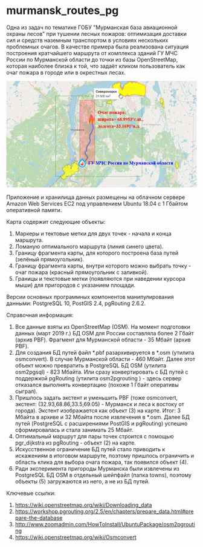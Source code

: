 # murmansk_routes_pg

Одна из задач по тематике ГОБУ "Мурманская база авиационной охраны лесов" при тушении лесных пожаров: оптимизация доставки сил и средств наземным транспортом в условиях нескольких проблемных очагов. В качестве примера была реализована ситуация построения кратчайшего маршрута от комплекса зданий ГУ МЧС России по Мурманской области до точки из базы OpenStreetMap, которая наиболее близка к той, что задаёт кликом пользователь как очаг пожара в городе или в окрестных лесах.

![Превью](https://github.com/ZifRD/murmansk_routes_pg/blob/master/preview.png)

Приложение и хранилища данных размещены на облачном сервере Amazon Web Services EC2 под управлением Ubuntu 18.04 с 1 Гбайтом оперативной памяти.

Карта содержит следующие объекты:
1. Маркеры и тектовые метки для двух точек - начала и конца маршрута.
2. Ломаную оптимального маршрута (линия синего цвета).
3. Границу фрагмента карты, для которого построена база путей (зелёный прямоугольник).
4. Границу фрагмента карты, внутри которого можно выбрать точку - очаг пожара (красный прямоугольник с заливкой).
5. Границы и текстовые метки (появляются при наведении курсора мыши) для пригородов с указанием площади.

Версии основных программных компонентов манипулирования данными: PostgreSQL 10, PostGIS 2.4, pgRouting 2.6.2.

Справочная информация:
1. Все данные взяты из OpenStreetMap (OSM). На момент подготовки данных (март 2019 г.) БД OSM для России составляла более 2 Гбайт (архив PBF). Фрагмент для Мурманской области - 35 Мбайт (архив PBF). 
2. Для создания БД путей файл *.pbf разархивируется в *.osm (утилита osmconvert). В случае Мурманской области - 460 Мбайт. Далее этот объект можно превратить в PostgreSQL БД OSM (утилита osm2pgsql) - 823 Мбайта. Или сразу конвертировать с БД путей с поддержкой pgRouting (утилита osm2pgrouting ) - здесь сервер отказался выполнять конвертацию (похоже 1 Гбайт оперативы сыграл). 
3. Пришлось задать экстент и уменьшить PBF (тоже osmconvert, экстент: (32.93,68.86,33.5,69.05) - Мурманск и леса к востоку от города). Экстент изображается как объект (3) на карте. Итог: 3 Мбайта в архиве и 32 Мбайта после извлечения в *.osm. Далее БД путей (PostgreSQL c расширениями PostGIS и pgRouting) успешно сформировалась и стала занимать 25 Мбайт. 
4. Оптимальный маршрут для пары точек строится с помощью pgr_dijkstra из pgRouting - объект (2) на карте.
5. Искусственное ограничение БД путей стало приводить к искажениям в итоговом маршруте, поэтому пришлось ограничить и область клика для выбора очага пожара, так появился объект (4).
6. Ради эксперимента пригороды Мурманска были извлечены из PostgreSQL БД OSM в отдельный шейпфайл (папка towns), поэтому объекты (5) загружаются из него, а не из БД путей.

Ключевые ссылки:
1. https://wiki.openstreetmap.org/wiki/Downloading_data 
2. https://workshop.pgrouting.org/2.5/en/chapters/prepare_data.html#prepare-the-database
2. http://www.zoomadmin.com/HowToInstall/UbuntuPackage/osm2pgrouting
3. https://wiki.openstreetmap.org/wiki/Osmconvert



